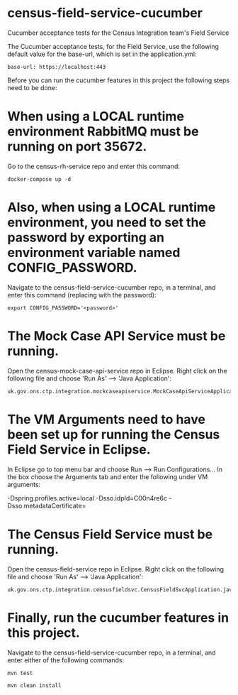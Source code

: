 # census-field-service-cucumber
Cucumber acceptance tests for the Census Integration team's Field Service

The Cucumber acceptance tests, for the Field Service, use the following default value for the base-url, which is set in the application.yml:

```
base-url: https://localhost:443
```
Before you can run the cucumber features in this project the following steps need to be done:

# When using a LOCAL runtime environment RabbitMQ must be running on port 35672.

Go to the census-rh-service repo and enter this command:

```
docker-compose up -d
```
# Also, when using a LOCAL runtime environment, you need to set the password by exporting an environment variable named CONFIG_PASSWORD.

Navigate to the census-field-service-cucumber repo, in a terminal, and enter this command (replacing <password> with the password):

```
export CONFIG_PASSWORD='<password>'
```
# The Mock Case API Service must be running. 

Open the census-mock-case-api-service repo in Eclipse. Right click on the following file and choose 'Run As' --> 'Java Application':

```
uk.gov.ons.ctp.integration.mockcaseapiservice.MockCaseApiServiceApplication.java
```
# The VM Arguments need to have been set up for running the Census Field Service in Eclipse.

In Eclipse go to top menu bar and choose Run --> Run Configurations… In the box choose the Arguments tab and enter the following under VM arguments:

-Dspring.profiles.active=local
-Dsso.idpId=C00n4re6c
-Dsso.metadataCertificate=<content of certificate e.g. MIIDd...>

# The Census Field Service must be running. 

Open the census-field-service repo in Eclipse. Right click on the following file and choose 'Run As' --> 'Java Application':

```
uk.gov.ons.ctp.integration.censusfieldsvc.CensusFieldSvcApplication.java
```

# Finally, run the cucumber features in this project.

Navigate to the census-field-service-cucumber repo, in a terminal, and enter either of the following commands:

```
mvn test

mvn clean install
```
